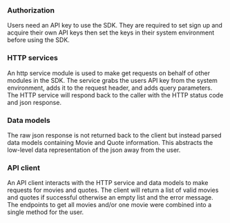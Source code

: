 ### Authorization

Users need an API key to use the SDK. They are required to set sign up and acquire their own API keys then set the keys in their system environment before using the SDK.


### HTTP services

An http service module is used to make get requests on behalf of other modules in the SDK. The service grabs the users API key from the system environment, adds it to the request header, and adds query parameters. The HTTP service will respond back to the caller with the HTTP status code and json response.

### Data models

The raw json response is not returned back to the client but instead parsed data models containing Movie and Quote information. This abstracts the low-level data representation of the json away from the user.

### API client

An API client interacts with the HTTP service and data models to make requests for movies and quotes. The client will return a list of valid movies and quotes if successful otherwise an empty list and the error message. The endpoints to get all movies and/or one movie were combined into a single method for the user.